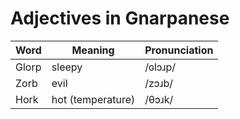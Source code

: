 # Adjectives in Gnarpanese

| Word | Meaning             | Pronunciation |
| ---- | ------------------- | ------------- |
|Glorp | sleepy              |   /ɢlɔɹp/     |
| Zorb | evil                |   /zɔɹb/      |
| Hork | hot (temperature)   |   /θɔɹk/      |

